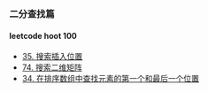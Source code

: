 ### 二分查找篇
#### leetcode hoot 100
* [35. 搜索插入位置](https://github.com/cyh756085049/web-system/blob/main/algorithms/leetcode/binary-search/q35_searchInsert.js)
* [74. 搜索二维矩阵](https://github.com/cyh756085049/web-system/blob/main/algorithms/leetcode/binary-search/q35_searchMatrix.js)
* [34. 在排序数组中查找元素的第一个和最后一个位置](https://github.com/cyh756085049/web-system/blob/main/algorithms/leetcode/binary-search/q34_searchRange.js)
